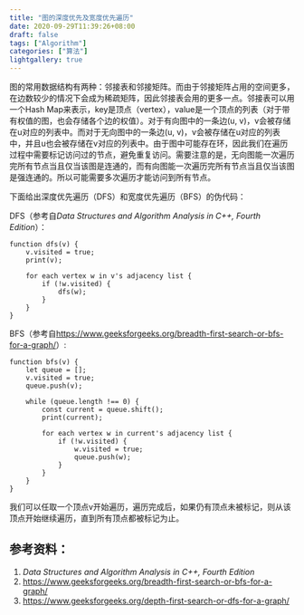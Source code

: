 ```yaml
---
title: "图的深度优先及宽度优先遍历"
date: 2020-09-29T11:39:26+08:00
draft: false
tags: ["Algorithm"]
categories: ["算法"]
lightgallery: true
---
```


图的常用数据结构有两种：邻接表和邻接矩阵。而由于邻接矩阵占用的空间更多，在边数较少的情况下会成为稀疏矩阵，因此邻接表会用的更多一点。邻接表可以用一个Hash Map来表示，key是顶点（vertex），value是一个顶点的列表（对于带有权值的图，也会存储各个边的权值）。对于有向图中的一条边(u, v)，v会被存储在u对应的列表中。而对于无向图中的一条边(u, v)，v会被存储在u对应的列表中，并且u也会被存储在v对应的列表中。由于图中可能存在环，因此我们在遍历过程中需要标记访问过的节点，避免重复访问。需要注意的是，无向图能一次遍历完所有节点当且仅当该图是连通的，而有向图能一次遍历完所有节点当且仅当该图是强连通的。所以可能需要多次遍历才能访问到所有节点。

下面给出深度优先遍历（DFS）和宽度优先遍历（BFS）的伪代码：

DFS（参考自*Data Structures and Algorithm Analysis in C++, Fourth Edition*）：

```
function dfs(v) {
    v.visited = true;
    print(v);

    for each vertex w in v's adjacency list {
        if (!w.visited) {
            dfs(w);
        }
    }
}
```

BFS（参考自<https://www.geeksforgeeks.org/breadth-first-search-or-bfs-for-a-graph/>）:

```
function bfs(v) {
    let queue = [];
    v.visited = true;
    queue.push(v);

    while (queue.length !== 0) {
        const current = queue.shift();
        print(current);

        for each vertex w in current's adjacency list {
            if (!w.visited) {
                w.visited = true;
                queue.push(w);
            }
        }
    }
}
```

我们可以任取一个顶点v开始遍历，遍历完成后，如果仍有顶点未被标记，则从该顶点开始继续遍历，直到所有顶点都被标记为止。

## 参考资料：

1. *Data Structures and Algorithm Analysis in C++, Fourth Edition*
2. <https://www.geeksforgeeks.org/breadth-first-search-or-bfs-for-a-graph/>
3. <https://www.geeksforgeeks.org/depth-first-search-or-dfs-for-a-graph/>